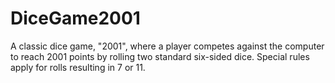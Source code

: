 # DiceGame2001
 A classic dice game, "2001", where a player competes against the computer to reach 2001 points by rolling two standard six-sided dice. Special rules apply for rolls resulting in 7 or 11.
